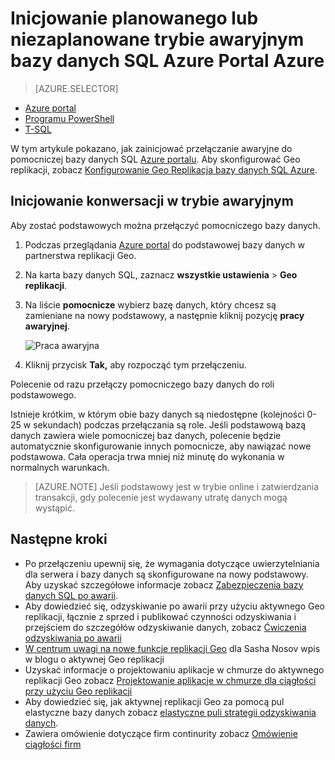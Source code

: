 <properties 
    pageTitle="Inicjowanie planowanego lub niezaplanowane trybie awaryjnym bazy danych SQL Azure Portal Azure | Microsoft Azure" 
    description="Inicjowanie planowanego lub niezaplanowane trybie awaryjnym bazy danych SQL Azure za pomocą portalu Azure" 
    services="sql-database" 
    documentationCenter="" 
    authors="stevestein" 
    manager="jhubbard" 
    editor=""/>

<tags
    ms.service="sql-database"
    ms.devlang="NA"
    ms.topic="article"
    ms.tgt_pltfrm="NA"
    ms.workload="data-management" 
    ms.date="08/29/2016"
    ms.author="sstein"/>

# <a name="initiate-a-planned-or-unplanned-failover-for-azure-sql-database-with-the-azure-portal"></a>Inicjowanie planowanego lub niezaplanowane trybie awaryjnym bazy danych SQL Azure Portal Azure


> [AZURE.SELECTOR]
- [Azure portal](sql-database-geo-replication-failover-portal.md)
- [Programu PowerShell](sql-database-geo-replication-failover-powershell.md)
- [T-SQL](sql-database-geo-replication-failover-transact-sql.md)


W tym artykule pokazano, jak zainicjować przełączanie awaryjne do pomocniczej bazy danych SQL [Azure portalu](http://portal.azure.com). Aby skonfigurować Geo replikacji, zobacz [Konfigurowanie Geo Replikacja bazy danych SQL Azure](sql-database-geo-replication-portal.md).


## <a name="initiate-a-failover"></a>Inicjowanie konwersacji w trybie awaryjnym

Aby zostać podstawowych można przełączyć pomocniczego bazy danych.  

1. Podczas przeglądania [Azure portal](http://portal.azure.com) do podstawowej bazy danych w partnerstwa replikacji Geo.
2. Na karta bazy danych SQL, zaznacz **wszystkie ustawienia** > **Geo replikacji**.
3. Na liście **pomocnicze** wybierz bazę danych, który chcesz są zamieniane na nowy podstawowy, a następnie kliknij pozycję **pracy awaryjnej**.

    ![Praca awaryjna][2]

4. Kliknij przycisk **Tak,** aby rozpocząć tym przełączeniu.

Polecenie od razu przełączy pomocniczego bazy danych do roli podstawowego. 

Istnieje krótkim, w którym obie bazy danych są niedostępne (kolejności 0-25 w sekundach) podczas przełączania są role. Jeśli podstawową bazą danych zawiera wiele pomocniczej baz danych, polecenie będzie automatycznie skonfigurowanie innych pomocnicze, aby nawiązać nowe podstawowa. Cała operacja trwa mniej niż minutę do wykonania w normalnych warunkach. 

>[AZURE.NOTE] Jeśli podstawowy jest w trybie online i zatwierdzania transakcji, gdy polecenie jest wydawany utratę danych mogą wystąpić.


## <a name="next-steps"></a>Następne kroki   

- Po przełączeniu upewnij się, że wymagania dotyczące uwierzytelniania dla serwera i bazy danych są skonfigurowane na nowy podstawowy. Aby uzyskać szczegółowe informacje zobacz [Zabezpieczenia bazy danych SQL po awarii](sql-database-geo-replication-security-config.md).
- Aby dowiedzieć się, odzyskiwanie po awarii przy użyciu aktywnego Geo replikacji, łącznie z sprzed i publikować czynności odzyskiwania i przejściem do szczegółów odzyskiwanie danych, zobacz [Ćwiczenia odzyskiwania po awarii](sql-database-disaster-recovery.md)
- [W centrum uwagi na nowe funkcje replikacji Geo](https://azure.microsoft.com/blog/spotlight-on-new-capabilities-of-azure-sql-database-geo-replication/) dla Sasha Nosov wpis w blogu o aktywnej Geo replikacji
- Uzyskać informacje o projektowaniu aplikacje w chmurze do aktywnego replikacji Geo zobacz [Projektowanie aplikacje w chmurze dla ciągłości przy użyciu Geo replikacji](sql-database-designing-cloud-solutions-for-disaster-recovery.md)
- Aby dowiedzieć się, jak aktywnej replikacji Geo za pomocą pul elastyczne bazy danych zobacz [elastyczne puli strategii odzyskiwania danych](sql-database-disaster-recovery-strategies-for-applications-with-elastic-pool.md).
- Zawiera omówienie dotyczące firm continurity zobacz [Omówienie ciągłości firm](sql-database-business-continuity.md)




<!--Image references-->
[1]: ./media/sql-database-geo-replication-failover-portal/failover.png
[2]: ./media/sql-database-geo-replication-failover-portal/secondaries.png
